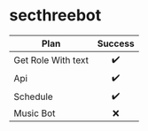 # secthreebot

Plan | Success
----- | :-----:
Get Role With text | ✔️
Api | ✔️
Schedule | ✔️
Music Bot | ❌
